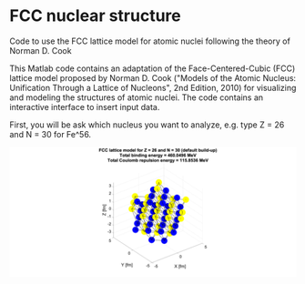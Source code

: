 # FCC nuclear structure
Code to use the FCC lattice model for atomic nuclei following the theory of Norman D. Cook

This Matlab code contains an adaptation of the Face-Centered-Cubic (FCC) lattice model proposed by Norman D. Cook ("Models of the Atomic Nucleus: Unification Through a Lattice of Nucleons", 2nd Edition, 2010) for visualizing and modeling the structures of atomic nuclei. The code contains an interactive interface to insert input data.

First, you will be ask which nucleus you want to analyze, e.g. type Z = 26 and N = 30 for Fe^56.

![FCC](images/Fe56_FCC.tif)
